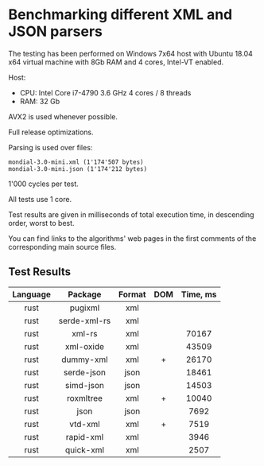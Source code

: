 # Benchmarking different XML and JSON parsers

The testing has been performed on Windows 7x64 host with Ubuntu 18.04 x64 virtual machine with 8Gb RAM and 4 cores, Intel-VT enabled.

Host:
- CPU: Intel Core i7-4790 3.6 GHz 4 cores / 8 threads
- RAM: 32 Gb

AVX2 is used whenever possible.

Full release optimizations.

Parsing is used over files:

```
mondial-3.0-mini.xml (1'174'507 bytes)
mondial-3.0-mini.json (1'174'212 bytes)
```

1'000 cycles per test.

All tests use 1 core.

Test results are given in milliseconds of total execution time, in descending order, worst to best.

You can find links to the algorithms' web pages in the first comments of the corresponding main source files.

## Test Results

| Language | Package  | Format | DOM | Time, ms  |
|:-------:|:---------:|:---------:|:---------:|:---------:|
|  rust  | pugixml  | xml |  |  |
|  rust  | serde-xml-rs  | xml |  |  |
|  rust  | xml-rs  | xml |  | 70167 |
|  rust  | xml-oxide  | xml |  | 43509 |
|  rust  | dummy-xml  | xml | + | 26170 |
|  rust  | serde-json  | json |  | 18461 |
|  rust  | simd-json  | json |  | 14503 |
|  rust  | roxmltree  | xml | + | 10040 |
|  rust  | json  | json |  | 7692 |
|  rust  | vtd-xml  | xml | + | 7519 |
|  rust  | rapid-xml  | xml |  | 3946 |
|  rust  | quick-xml  | xml |  | 2507 |
